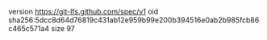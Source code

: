 version https://git-lfs.github.com/spec/v1
oid sha256:5dcc8d64d76819c431ab12e959b99e200b394516e0ab2b985fcb86c465c571a4
size 97

